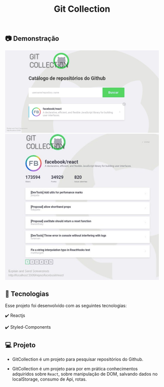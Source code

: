 <h1 align="center">
   Git Collection
</h1>

<br>

## :camera: Demonstração

![jpg](src/assets/images/gitcollection-home.jpg)
![jpg](src/assets/images/gitcollection-issues.jpg)


## :rocket: Tecnologias

Esse projeto foi desenvolvido com as seguintes tecnologias:

✔️ Reactjs

✔️ Styled-Components



## 💻 Projeto

* GitCollection é um projeto para pesquisar repositórios do Github.

* GitCollection é um projeto para por em prática conhecimentos adquiridos sobre `React`, sobre manipulação de DOM, salvando dados no localStorage, consumo de Api, rotas.


